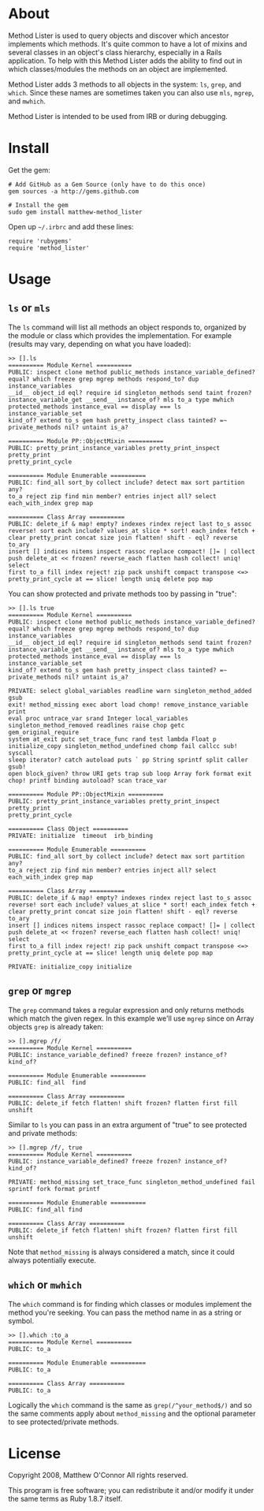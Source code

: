 About
=====

Method Lister is used to query objects and discover which ancestor implements
which methods. It's quite common to have a lot of mixins and several classes
in an object's class hierarchy, especially in a Rails application. To help
with this Method Lister adds the ability to find out in which classes/modules
the methods on an object are implemented.

Method Lister adds 3 methods to all objects in the system: `ls`, `grep`, and
`which`. Since these names are sometimes taken you can also use `mls`,
`mgrep`, and `mwhich`.  

Method Lister is intended to be used from IRB or during debugging.

Install
=======

Get the gem:

    # Add GitHub as a Gem Source (only have to do this once)
    gem sources -a http://gems.github.com
    
    # Install the gem
    sudo gem install matthew-method_lister

Open up `~/.irbrc` and add these lines:

    require 'rubygems'
    require 'method_lister'
    
Usage
=====

`ls` or `mls`
-------------

The `ls` command will list all methods an object responds to, organized by the
module or class which provides the implementation. For example (results may
vary, depending on what you have loaded):

    >> [].ls
    ========== Module Kernel ==========
    PUBLIC: inspect clone method public_methods instance_variable_defined?
    equal? which freeze grep mgrep methods respond_to? dup instance_variables
    __id__ object_id eql? require id singleton_methods send taint frozen?
    instance_variable_get __send__ instance_of? mls to_a type mwhich
    protected_methods instance_eval == display === ls instance_variable_set
    kind_of? extend to_s gem hash pretty_inspect class tainted? =~
    private_methods nil? untaint is_a?

    ========== Module PP::ObjectMixin ==========
    PUBLIC: pretty_print_instance_variables pretty_print_inspect pretty_print
    pretty_print_cycle

    ========== Module Enumerable ==========
    PUBLIC: find_all sort_by collect include? detect max sort partition any?
    to_a reject zip find min member? entries inject all? select
    each_with_index grep map

    ========== Class Array ==========
    PUBLIC: delete_if & map! empty? indexes rindex reject last to_s assoc
    reverse! sort each include? values_at slice * sort! each_index fetch +
    clear pretty_print concat size join flatten! shift - eql? reverse to_ary
    insert [] indices nitems inspect rassoc replace compact! []= | collect
    push delete_at << frozen? reverse_each flatten hash collect! uniq! select
    first to_a fill index reject! zip pack unshift compact transpose <=>
    pretty_print_cycle at == slice! length uniq delete pop map

You can show protected and private methods too by passing in "true":

    >> [].ls true
    ========== Module Kernel ==========
    PUBLIC: inspect clone method public_methods instance_variable_defined?
    equal? which freeze grep mgrep methods respond_to? dup instance_variables
    __id__ object_id eql? require id singleton_methods send taint frozen?
    instance_variable_get __send__ instance_of? mls to_a type mwhich
    protected_methods instance_eval == display === ls instance_variable_set
    kind_of? extend to_s gem hash pretty_inspect class tainted? =~
    private_methods nil? untaint is_a?

    PRIVATE: select global_variables readline warn singleton_method_added gsub
    exit! method_missing exec abort load chomp! remove_instance_variable print
    eval proc untrace_var srand Integer local_variables
    singleton_method_removed readlines raise chop getc gem_original_require
    system at_exit putc set_trace_func rand test lambda Float p
    initialize_copy singleton_method_undefined chomp fail callcc sub! syscall
    sleep iterator? catch autoload puts ` pp String sprintf split caller gsub!
    open block_given? throw URI gets trap sub loop Array fork format exit
    chop! printf binding autoload? scan trace_var

    ========== Module PP::ObjectMixin ==========
    PUBLIC: pretty_print_instance_variables pretty_print_inspect pretty_print
    pretty_print_cycle

    ========== Class Object ==========
    PRIVATE: initialize  timeout  irb_binding

    ========== Module Enumerable ==========
    PUBLIC: find_all sort_by collect include? detect max sort partition any?
    to_a reject zip find min member? entries inject all? select
    each_with_index grep map

    ========== Class Array ==========
    PUBLIC: delete_if & map! empty? indexes rindex reject last to_s assoc
    reverse! sort each include? values_at slice * sort! each_index fetch +
    clear pretty_print concat size join flatten! shift - eql? reverse to_ary
    insert [] indices nitems inspect rassoc replace compact! []= | collect
    push delete_at << frozen? reverse_each flatten hash collect! uniq! select
    first to_a fill index reject! zip pack unshift compact transpose <=>
    pretty_print_cycle at == slice! length uniq delete pop map

    PRIVATE: initialize_copy initialize
    
`grep` or `mgrep`
-----------------

The `grep` command takes a regular expression and only returns methods which
match the given regex. In this example we'll use `mgrep` since on Array
objects `grep` is already taken:

    >> [].mgrep /f/
    ========== Module Kernel ==========
    PUBLIC: instance_variable_defined? freeze frozen? instance_of? kind_of?

    ========== Module Enumerable ==========
    PUBLIC: find_all  find

    ========== Class Array ==========
    PUBLIC: delete_if fetch flatten! shift frozen? flatten first fill unshift

Similar to `ls` you can pass in an extra argument of "true" to see protected
and private methods:

    >> [].mgrep /f/, true
    ========== Module Kernel ==========
    PUBLIC: instance_variable_defined? freeze frozen? instance_of? kind_of?

    PRIVATE: method_missing set_trace_func singleton_method_undefined fail
    sprintf fork format printf

    ========== Module Enumerable ==========
    PUBLIC: find_all find

    ========== Class Array ==========
    PUBLIC: delete_if fetch flatten! shift frozen? flatten first fill unshift
    
Note that `method_missing` is always considered a match, since it could always
potentially execute.

`which` or `mwhich`
-------------------

The `which` command is for finding which classes or modules implement the
method you're seeking. You can pass the method name in as a string or symbol.

    >> [].which :to_a
    ========== Module Kernel ==========
    PUBLIC: to_a

    ========== Module Enumerable ==========
    PUBLIC: to_a

    ========== Class Array ==========
    PUBLIC: to_a

Logically the `which` command is the same as `grep(/^your_method$/)` and so
the same comments apply about `method_missing` and the optional parameter to
see protected/private methods.

License
=======

Copyright 2008, Matthew O'Connor All rights reserved.

This program is free software; you can redistribute it and/or modify it under
the same terms as Ruby 1.8.7 itself.
